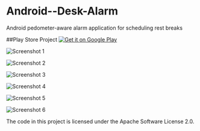# Android--Desk-Alarm
Android pedometer-aware alarm application for scheduling rest breaks

##Play Store Project
[![Get it on Google Play](http://www.android.com/images/brand/get_it_on_play_logo_small.png)](https://play.google.com/store/apps/details?id=com.michaelfotiadis.deskalarm)

![Screenshot 1](/screenshots/Screenshot_1.png?raw=true)

![Screenshot 2](/screenshots/Screenshot_2.png?raw=true)

![Screenshot 3](/screenshots/Screenshot_3.png?raw=true)

![Screenshot 4](/screenshots/Screenshot_4.png?raw=true)

![Screenshot 5](/screenshots/Screenshot_5.png?raw=true)

![Screenshot 6](/screenshots/Screenshot_6.png?raw=true)

The code in this project is licensed under the Apache Software License 2.0.

